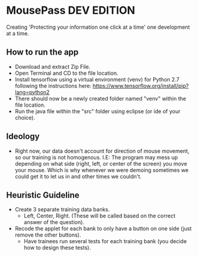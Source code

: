 # MousePass DEV EDITION
Creating 'Protecting your information one click at a time' one development at a time.

## How to run the app

- Download and extract Zip File. 
- Open Terminal and CD to the file location. 
- Install tensorflow using a virtual environment (venv) for Python 2.7 following the instructions here: https://www.tensorflow.org/install/pip?lang=python2
- There should now be a newly created folder named "venv" within the file location.
- Run the java file within the "src" folder using eclipse (or ide of your choice).

## Ideology

- Right now, our data doesn't account for direction of mouse movement, so our training is not homogenous. I.E: The program may mess up depending on what side (right, left, or center of the screen) you move your mouse. Which is why whenever we were demoing sometimes we could get it to let us in and other times we couldn't.

## Heuristic Guideline

- Create 3 separate training data banks. 
  - Left, Center, Right. (These will be called based on the correct answer of the question).
- Recode the applet for each bank to only have a button on one side (just remove the other buttons). 
  - Have trainees run several tests for each training bank (you decide how to design these tests). 
 
